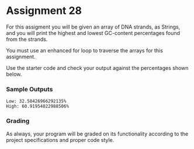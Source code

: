 # Assignment 28

For this assigment you will be given an array of DNA strands, as Strings, and you will print the highest and lowest GC-content percentages found from the strands.

You must use an enhanced for loop to traverse the arrays for this assignment.

Use the starter code and check your output against the percentages shown below.

### Sample Outputs

```
Low: 32.58426966292135%
High: 60.91954022988506%
```

### Grading

As always, your program will be graded on its functionality according to the project specifications and proper code style.

